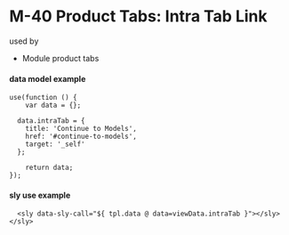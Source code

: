 # M-40 Product Tabs: Intra Tab Link

used by
- Module product tabs


#### data model example
```"use strict";
use(function () {
    var data = {};

  data.intraTab = {
    title: 'Continue to Models',
    href: '#continue-to-models',
    target: '_self'
  };

    return data;
});
```

#### sly use example
```<sly data-sly-use.tpl="../../shared/templates/module-intra-tab-link.html">
  <sly data-sly-call="${ tpl.data @ data=viewData.intraTab }"></sly>
</sly>
```

